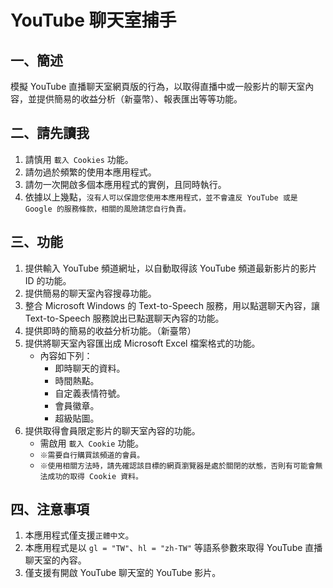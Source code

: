 # YouTube 聊天室捕手

## 一、簡述

模擬 YouTube 直播聊天室網頁版的行為，以取得直播中或一般影片的聊天室內容，並提供簡易的收益分析（新臺幣）、報表匯出等等功能。

## 二、請先讀我

1. 請慎用 `載入 Cookies` 功能。
2. 請勿過於頻繁的使用本應用程式。
3. 請勿一次開啟多個本應用程式的實例，且同時執行。
4. 依據以上幾點，`沒有人可以保證您使用本應用程式，並不會違反 YouTube 或是 Google 的服務條款，相關的風險請您自行負責。`

## 三、功能

1. 提供輸入 YouTube 頻道網址，以自動取得該 YouTube 頻道最新影片的影片 ID 的功能。
2. 提供簡易的聊天室內容搜尋功能。
3. 整合 Microsoft Windows 的 Text-to-Speech 服務，用以點選聊天內容，讓 Text-to-Speech 服務說出已點選聊天內容的功能。
4. 提供即時的簡易的收益分析功能。（新臺幣）
5. 提供將聊天室內容匯出成 Microsoft Excel 檔案格式的功能。
   - 內容如下列：
     - 即時聊天的資料。
     - 時間熱點。
     - 自定義表情符號。
     - 會員徽章。
     - 超級貼圖。
6. 提供取得會員限定影片的聊天室內容的功能。
   - 需啟用 `載入 Cookie` 功能。
   - `※需要自行購買該頻道的會員。`
   - `※使用相關方法時，請先確認該目標的網頁瀏覽器是處於關閉的狀態，否則有可能會無法成功的取得 Cookie 資料。`

## 四、注意事項

1. 本應用程式僅支援`正體中文`。
2. 本應用程式是以 `gl = "TW"`、`hl = "zh-TW"` 等語系參數來取得 YouTube 直播聊天室的內容。
3. 僅支援有開啟 YouTube 聊天室的 YouTube 影片。